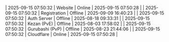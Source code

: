 | 2025-09-15 07:50:32 | Website | Online | 2025-09-15 07:50:28 |
| 2025-09-15 07:50:32 | Registration | Offline | 2025-09-09 16:40:23 |
| 2025-09-15 07:50:32 | Auth Server | Offline | 2025-08-18 09:33:31 |
| 2025-09-15 07:50:32 | Kezan (PvE) | Offline | 2025-08-03 17:58:02 |
| 2025-09-15 07:50:32 | Gurubashi (PvP) | Offline | 2025-08-23 21:44:06 |
| 2025-09-15 07:50:32 | Cloudflare | Online | 2025-09-15 07:50:28 |
